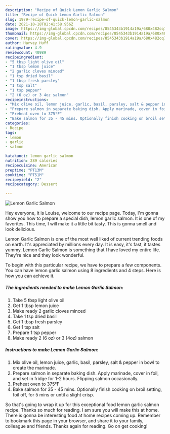```yaml
---
description: "Recipe of Quick Lemon Garlic Salmon"
title: "Recipe of Quick Lemon Garlic Salmon"
slug: 1979-recipe-of-quick-lemon-garlic-salmon
date: 2021-10-18T02:41:58.956Z
image: https://img-global.cpcdn.com/recipes/8545343b1914a19a/680x482cq70/lemon-garlic-salmon-recipe-main-photo.jpg
thumbnail: https://img-global.cpcdn.com/recipes/8545343b1914a19a/680x482cq70/lemon-garlic-salmon-recipe-main-photo.jpg
cover: https://img-global.cpcdn.com/recipes/8545343b1914a19a/680x482cq70/lemon-garlic-salmon-recipe-main-photo.jpg
author: Harvey Huff
ratingvalue: 4.9
reviewcount: 40989
recipeingredient:
- "5 tbsp light olive oil"
- "1 tbsp lemon juice"
- "2 garlic cloves minced"
- "1 tsp dried basil"
- "1 tbsp fresh parsley"
- "1 tsp salt"
- "1 tsp pepper"
- "2 (6 oz) or 3 4oz salmon"
recipeinstructions:
- "Mix olive oil, lemon juice, garlic, basil, parsley, salt & pepper in bowl to create the marinade."
- "Prepare salmon in separate baking dish. Apply marinade, cover in foil, and set in fridge for 1-2 hours. Flipping salmon occasionally."
- "Preheat oven to 375°F"
- "Bake salmon for 35 - 45 mins. Optionally finish cooking on broil setting, foil off, for 5 mins or until a slight crisp."
categories:
- Recipe
tags:
- lemon
- garlic
- salmon

katakunci: lemon garlic salmon 
nutrition: 289 calories
recipecuisine: American
preptime: "PT13M"
cooktime: "PT51M"
recipeyield: "2"
recipecategory: Dessert

---
```



![Lemon Garlic Salmon](https://img-global.cpcdn.com/recipes/8545343b1914a19a/680x482cq70/lemon-garlic-salmon-recipe-main-photo.jpg)

Hey everyone, it is Louise, welcome to our recipe page. Today, I'm gonna show you how to prepare a special dish, lemon garlic salmon. It is one of my favorites. This time, I will make it a little bit tasty. This is gonna smell and look delicious.

Lemon Garlic Salmon is one of the most well liked of current trending foods on earth. It's appreciated by millions every day. It is easy, it's fast, it tastes yummy. Lemon Garlic Salmon is something that I have loved my entire life. They're nice and they look wonderful.




To begin with this particular recipe, we have to prepare a few components. You can have lemon garlic salmon using 8 ingredients and 4 steps. Here is how you can achieve it.

<!--inarticleads1-->

##### The ingredients needed to make Lemon Garlic Salmon:

1. Take 5 tbsp light olive oil
1. Get 1 tbsp lemon juice
1. Make ready 2 garlic cloves minced
1. Take 1 tsp dried basil
1. Get 1 tbsp fresh parsley
1. Get 1 tsp salt
1. Prepare 1 tsp pepper
1. Make ready 2 (6 oz) or 3 (4oz) salmon




<!--inarticleads2-->

##### Instructions to make Lemon Garlic Salmon:

1. Mix olive oil, lemon juice, garlic, basil, parsley, salt & pepper in bowl to create the marinade.
1. Prepare salmon in separate baking dish. Apply marinade, cover in foil, and set in fridge for 1-2 hours. Flipping salmon occasionally.
1. Preheat oven to 375°F
1. Bake salmon for 35 - 45 mins. Optionally finish cooking on broil setting, foil off, for 5 mins or until a slight crisp.




So that's going to wrap it up for this exceptional food lemon garlic salmon recipe. Thanks so much for reading. I am sure you will make this at home. There is gonna be interesting food at home recipes coming up. Remember to bookmark this page in your browser, and share it to your family, colleague and friends. Thanks again for reading. Go on get cooking!
